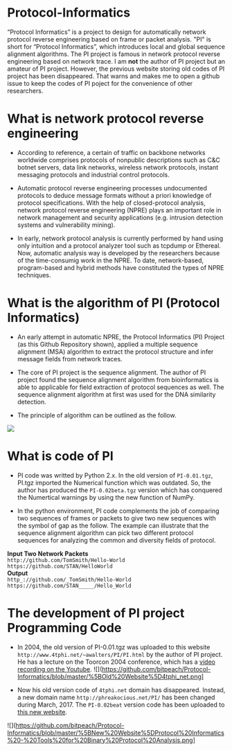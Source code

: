 # Protocol-Informatics
“Protocol Informatics” is a project to design for automatically network protocol reverse engineering based on frame or packet analysis. "PI" is short for “Protocol Informatics”, which introduces local and global sequence alignment algorithms. The PI project is famous in network protocol reverse engineering based on network trace. I am **not** the author of PI project but an amateur of PI project. However, the previous website storing old codes of PI project has been disappeared. That warns and makes me to open a github issue to keep the codes of PI poject for the convenience of other researchers.

# What is network protocol reverse engineering
* According to reference, a certain of traffic on backbone networks worldwide comprises protocols of nonpublic descriptions such as C&C botnet servers, data link networks, wireless network protocols, instant messaging protocols and industrial control protocols.
 
* Automatic protocol reverse engineering processes undocumented protocols to deduce message formats without a priori knowledge of protocol specifications. With the help of closed-protocol analysis, network protocol reverse engineering (NPRE) plays an important role in network management and security applications (e.g. intrusion detection systems and vulnerability mining). 

* In early, network protocol analysis is currently performed by hand using only intuition and a protocol analyzer tool such as tcpdump or Ethereal. Now, automatic analysis way is developed by the researchers because of the time-consumig work in the NPRE. To date, network-based, program-based and hybrid methods have constituted the types of NPRE techniques.

# What is the algorithm of PI (Protocol Informatics)
* An early attempt in automatic NPRE, the Protocol Informatics (PI) Project (as this Github Repository shown), applied a multiple sequence alignment (MSA) algorithm to extract the protocol structure and infer message fields from network traces.

* The core of PI project is the sequence alignment. The author of PI project found the sequence alignment algorithm from bioinformatics is able to applicable for field extraction of protocol sequences as well. The sequence alignment algorithm at first was used for the DNA similarity detection.

* The principle of algorithm can be outlined as the follow.

![](https://github.com/bitpeach/Protocol-Informatics/blob/master/PI%20paper%20figure.png)

# What is code of PI
* PI code was writted by Python 2.x. In the old version of `PI-0.01.tgz`, PI.tgz imported the Numerical function which was outdated. So, the author has produced the `PI-0.02beta.tgz` version which has conquered the Numertical warnings by using the new function of NumPy. 

* In the python environment, PI code complements the job of comparing two sequences of frames or packets to give two new sequences with the symbol of gap as the follow. The example can illustrate that the sequence alignment algorithm can pick two different protocol sequences for analyzing the common and diversity fields of protocol.

**Input Two Network Packets**</br>
`http://github.com/TomSmith/Hello-World`</br>
`https://github.com/STAN/HelloWorld`</br>
**Output**</br>
`http_://github.com/_TomSmith/Hello-World`</br>
`https://github.com/STAN_____/Hello_World`</br>

# The development of PI project Programming Code
* In 2004, the old version of PI-0.01.tgz was uploaded to this website `http://www.4tphi.net/~awalters/PI/PI.html` by the author of PI project. He has a lecture on the Toorcon 2004 conference, which has a [video recording on the Youtube](https://www.youtube.com/watch?v=YLDWBSyjkAc).
![](https://github.com/bitpeach/Protocol-Informatics/blob/master/%5BOld%20Website%5D4tphi_net.png]

* Now his old version code of `4tphi.net` domain has disappeared. Instead, a new domain name `http://phreakocious.net/PI/` has been changed during March, 2017. The `PI-0.02beat` version code has been uploaded to [this new website](http://phreakocious.net/PI/).

![](https://github.com/bitpeach/Protocol-Informatics/blob/master/%5BNew%20Website%5DProtocol%20Informatics%20-%20Tools%20for%20Binary%20Protocol%20Analysis.png]
